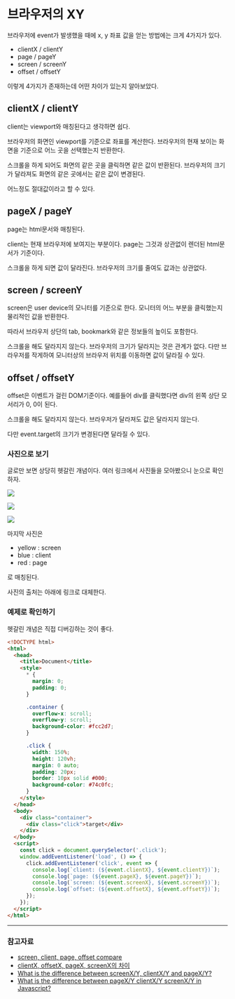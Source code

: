 # 브라우저의 XY

브라우저에 event가 발생했을 때에 x, y 좌표 값을 얻는 방법에는 크게 4가지가 있다.

- clientX / clientY
- page / pageY
- screen / screenY
- offset / offsetY

이렇게 4가지가 존재하는데 어떤 차이가 있는지 알아보았다.

## clientX / clientY

client는 viewport와 매칭된다고 생각하면 쉽다.

브라우저의 화면인 viewport를 기준으로 좌표를 계산한다. 브라우저의 현재 보이는 화면을 기준으로 어느 곳을 선택했는지 반환한다.

스크롤을 하게 되어도 화면의 같은 곳을 클릭하면 같은 값이 반환된다.
브라우저의 크기가 달라져도 화면의 같은 곳에서는 같은 값이 변경된다.

어느정도 절대값이라고 할 수 있다.

## pageX / pageY

page는 html문서와 매칭된다.

client는 현재 브라우저에 보여지는 부분이다. page는 그것과 상관없이 렌더된 html문서가 기준이다.

스크롤을 하게 되면 값이 달라진다.
브라우저의 크기를 줄여도 값과는 상관없다.

## screen / screenY

screen은 user device의 모니터를 기준으로 한다.
모니터의 어느 부분을 클릭했는지 물리적인 값을 반환한다.

따라서 브라우저 상단의 tab, bookmark와 같은 정보들의 높이도 포함한다.

스크롤을 해도 달라지지 않는다.
브라우저의 크기가 달라지는 것은 관계가 없다. 다만 브라우저를 작게하여 모니터상의 브라우저 위치를 이동하면 값이 달라질 수 있다.

## offset / offsetY

offset은 이벤트가 걸린 DOM기준이다. 예를들어 div를 클릭했다면 div의 왼쪽 상단 모서리가 0, 0이 된다.

스크롤을 해도 달라지지 않는다.
브라우저가 달라져도 값은 달라지지 않는다.

다만 event.target의 크기가 변경된다면 달라질 수 있다.

### 사진으로 보기

글로만 보면 상당히 헷갈린 개념이다. 여러 링크에서 사진들을 모아봤으니 눈으로 확인하자.

![](https://user-images.githubusercontent.com/24724691/59552616-4970c500-8fc4-11e9-93ae-a15ebd27b2cb.png)

![](https://user-images.githubusercontent.com/24724691/59552615-4970c500-8fc4-11e9-9995-fb8bbbcc6cf3.jpg)

![](https://user-images.githubusercontent.com/24724691/59552617-4a095b80-8fc4-11e9-9a39-c56ce0d2baf1.png)

마지막 사진은

- yellow : screen
- blue : client
- red : page

로 매칭된다.

사진의 출처는 아래에 링크로 대체한다.

### 예제로 확인하기

헷갈린 개념은 직접 디버깅하는 것이 좋다.

```html
<!DOCTYPE html>
<html>
  <head>
    <title>Document</title>
    <style>
      * {
        margin: 0;
        padding: 0;
      }

      .container {
        overflow-x: scroll;
        overflow-y: scroll;
        background-color: #fcc2d7;
      }

      .click {
        width: 150%;
        height: 120vh;
        margin: 0 auto;
        padding: 20px;
        border: 10px solid #000;
        background-color: #74c0fc;
      }
    </style>
  </head>
  <body>
    <div class="container">
      <div class="click">target</div>
    </div>
  </body>
  <script>
    const click = document.querySelector('.click');
    window.addEventListener('load', () => {
      click.addEventListener('click', event => {
        console.log(`client: (${event.clientX}, ${event.clientY})`);
        console.log(`page: (${event.pageX}, ${event.pageY})`);
        console.log(`screen: (${event.screenX}, ${event.screenY})`);
        console.log(`offset: (${event.offsetX}, ${event.offsetY})`);
      });
    });
  </script>
</html>
```

---

### 참고자료

- [screen, client, page, offset compare](https://m.blog.naver.com/PostView.nhn?blogId=sung487&logNo=220418825028&proxyReferer=https%3A%2F%2Fwww.google.com%2F)
- [clientX, offsetX, pageX, screenX의 차이](http://megaton111.cafe24.com/2016/11/29/clientx-offsetx-pagex-screenx%EC%9D%98-%EC%B0%A8%EC%9D%B4%EC%A0%90/)
- [What is the difference between screenX/Y, clientX/Y and pageX/Y?](https://stackoverflow.com/questions/6073505/what-is-the-difference-between-screenx-y-clientx-y-and-pagex-y)
- [What is the difference between pageX/Y clientX/Y screenX/Y in Javascript?](https://stackoverflow.com/questions/9262741/what-is-the-difference-between-pagex-y-clientx-y-screenx-y-in-javascript/17705548)

